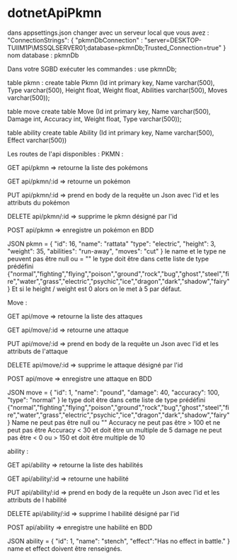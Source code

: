 # dotnetApiPkmn
dans appsettings.json changer avec un serveur local que vous avez :
"ConnectionStrings": {
    "pkmnDbConnection" : "server=DESKTOP-TUIIM1P\\MSSQLSERVER01;database=pkmnDb;Trusted_Connection=true"
  }
nom database : pkmnDb

Dans votre SGBD exécuter les commandes : 
use pkmnDb;

table pkmn : 
create table Pkmn (Id int primary key, Name varchar(500), Type varchar(500),  Height float, Weight float, Abilities varchar(500), Moves varchar(500));

table move
create table Move (Id int primary key, Name varchar(500), Damage int,  Accuracy int, Weight float, Type varchar(500));

table ability 
create table Ability (Id int primary key, Name varchar(500), Effect varchar(500))

Les routes de l'api disponibles : 
PKMN :

GET api/pkmn => retourne la liste des pokémons

GET api/pkmn/:id => retourne un pokémon

PUT api/pkmn/:id => prend en body de la requête un Json avec l'id et les attributs du pokémon

DELETE api/pkmn/:id => supprime le pkmn désigné par l'id

POST api/pkmn => enregistre un pokémon en BDD

JSON pkmn =
{
        "id": 16,
        "name": "rattata"
        "type": "electric",
        "height": 3,
        "weight": 35,
        "abilities": "run-away",
        "moves": "cut"
}
le name et le type ne peuvent pas être null ou = ""
le type doit être dans cette liste de type prédéfini {"normal","fighting","flying","poison","ground","rock","bug","ghost","steel","fire","water","grass","electric","psychic","ice","dragon","dark","shadow","fairy"}
Et si le height / weight est 0 alors on le met à 5 par défaut.

Move :

GET api/move => retourne la liste des attaques

GET api/move/:id => retourne une attaque

PUT api/move/:id => prend en body de la requête un Json avec l'id et les attributs de l'attaque

DELETE api/move/:id => supprime le attaque désigné par l'id

POST api/move => enregistre une attaque en BDD

JSON move =
{
	"id": 1,
	"name": "pound",
	"damage": 40,
	"accuracy": 100,
	"type": "normal"
}
le type doit être dans cette liste de type prédéfini {"normal","fighting","flying","poison","ground","rock","bug","ghost","steel","fire","water","grass","electric","psychic","ice","dragon","dark","shadow","fairy"}
Name ne peut pas être null ou ""
Accuracy ne peut pas être > 100 et ne peut pas être Accuracy < 30 et doit être un multiple de 5
damage ne peut pas être < 0 ou > 150 et doit être multiple de 10


ability :

GET api/ability => retourne la liste des habilités

GET api/ability/:id => retourne une habilité

PUT api/ability/:id => prend en body de la requête un Json avec l'id et les attributs de l habilité

DELETE api/ability/:id => supprime l habilité désigné par l'id

POST api/ability => enregistre une habilité en BDD

JSON ability =
{
	"id": 1,
	"name": "stench",
	"effect":"Has no effect in battle."
}
name et effect doivent être renseignés.
